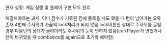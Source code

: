 현재 상황:
게임 실행 및 플레이 구현 모두 완료

해결해야하는 과제:
이미 점수가 기록된 칸에 등록을 시도 했을 때 턴이 넘어가는 오류 존재
4번째 주사위가 가끔씩 lock처리가 되지 않음
lock버튼인 상태로 주사위를 굴릴 경우 다음턴의 상대가 굴리더라도 주사위의 눈이 변하지 않음(currPlayer가 변했거나 턴이 바뀌었을 때 combobox를 again으로 초기화 해야함) 
